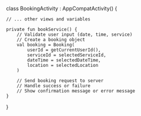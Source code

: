 class BookingActivity : AppCompatActivity() {

    // ... other views and variables

    private fun bookService() {
        // Validate user input (date, time, service)
        // Create a booking object
        val booking = Booking(
            userId = getCurrentUserId(),
            serviceId = selectedServiceId,
            dateTime = selectedDateTime,
            location = selectedLocation
        )

        // Send booking request to server
        // Handle success or failure
        // Show confirmation message or error message
    }
}
